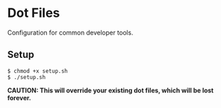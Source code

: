 # Dot Files

Configuration for common developer tools.

## Setup

```
$ chmod +x setup.sh
$ ./setup.sh
```

**CAUTION: This will override your existing dot files, which will be lost forever.**
